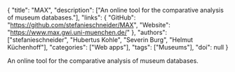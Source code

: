 {
  "title": "MAX",
  "description": ["An online tool for the comparative analysis of museum databases."],
  "links": {
    "GitHub": "https://github.com/stefanieschneider/MAX",
    "Website": "https://www.max.gwi.uni-muenchen.de/"
  },
  "authors": ["stefanieschneider", "Hubertus Kohle", "Severin Burg", "Helmut Küchenhoff"],
  "categories": ["Web apps"],
  "tags": ["Museums"],
  "doi": null
}

<!-- Generated by csv2md.R – do not edit by hand -->

An online tool for the comparative analysis of museum databases.